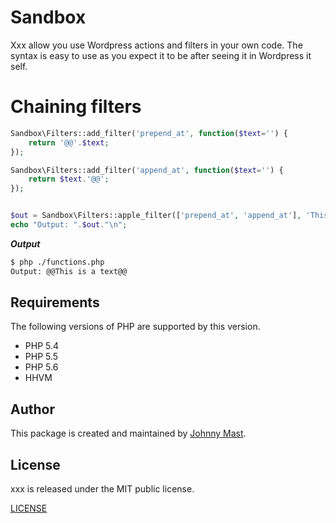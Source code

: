 # Sandbox

Xxx allow you use Wordpress actions and filters in your own code. The syntax is easy to use as you expect it to be after seeing it in Wordpress it self.




# Chaining filters

```php
Sandbox\Filters::add_filter('prepend_at', function($text='') {
    return '@@'.$text;
});

Sandbox\Filters::add_filter('append_at', function($text='') {
    return $text.'@@';
});


$out = Sandbox\Filters::apple_filter(['prepend_at', 'append_at'], 'This is a text');
echo "Output: ".$out."\n";
```

***Output***

```bash
$ php ./functions.php
Output: @@This is a text@@

```

## Requirements

The following versions of PHP are supported by this version.

+ PHP 5.4
+ PHP 5.5
+ PHP 5.6
+ HHVM

## Author

This package is created and maintained by [Johnny Mast](https://github.com/johnnymast).

## License

xxx is released under the MIT public license.

[LICENSE](LICENSE.md)
